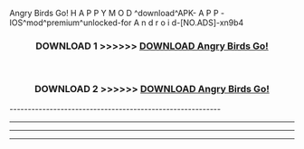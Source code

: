  Angry Birds Go! H A P P Y M O D ^download^APK- A P P -IOS^mod^premium^unlocked-for A n d r o i d-[NO.ADS]-xn9b4



<div align="center">

<h3>DOWNLOAD 1 >>>>>> <a href="https://en-mod.web.app/?en= Angry Birds Go!">DOWNLOAD Angry Birds Go! </a></h3><br>

<h3>DOWNLOAD 2 >>>>>> <a href="https://en-mod.web.app/?en= Angry Birds Go!">DOWNLOAD Angry Birds Go! </a></h3>

</div>
----------------------------------------------------------

----------------------------------------------------------

----------------------------------------------------------

----------------------------------------------------------



